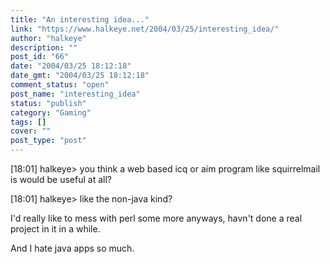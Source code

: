 ```yaml
---
title: "An interesting idea..."
link: "https://www.halkeye.net/2004/03/25/interesting_idea/"
author: "halkeye"
description: ""
post_id: "66"
date: "2004/03/25 18:12:18"
date_gmt: "2004/03/25 18:12:18"
comment_status: "open"
post_name: "interesting_idea"
status: "publish"
category: "Gaming"
tags: []
cover: ""
post_type: "post"
---
```


[18:01] halkeye&gt; you think a web based icq or aim program like squirrelmail is would be useful at all?  

[18:01] halkeye&gt; like the non-java kind?

I'd really like to mess with perl some more anyways, havn't done a real project in it in a while.  

And I hate java apps so much.
